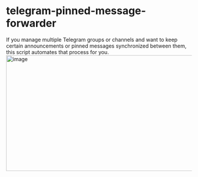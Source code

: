 # telegram-pinned-message-forwarder
If you manage multiple Telegram groups or channels and want to keep certain announcements or pinned messages synchronized between them, this script automates that process for you.
<img width="973" height="315" alt="image" src="https://github.com/user-attachments/assets/2651f934-7898-4477-8f94-6791e90d9064" />
